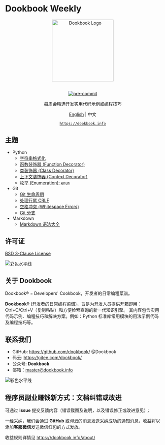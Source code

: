 # Dookbook Weekly

<section align="center">
  <img src="https://dookbook.info/dj-static/dookbook/img/logo-tail.svg"
    alt="Dookbook Logo" width="200" height="200" title="Dookbook Logo">
  <br><br>
  <p><a href="https://github.com/pre-commit/pre-commit">
    <img src="https://img.shields.io/badge/pre--commit-enabled-brightgreen?logo=pre-commit&logoColor=white"
      alt="pre-commit" style="max-width:100%;">
  </a></p>
  <p>每周会精选开发实用代码示例或编程技巧</p>

  <p>
    <a href="https://github.com/dookbook/dookbook-weekly/blob/main/README.md">English</a> |
    <span>中文</span>
  </p>

  <p><a href="https://dookbook.info"><code>https://dookbook.info</code></a></p>
</section>

## 主题

- Python
  - [字符串格式化](https://dookbook.info/content/6214487a4d9f1a1af7681153/)
  - [函数装饰器 (Function Decorator)](https://dookbook.info/content/6267ff854d9f1a1af7c89e33/)
  - [类装饰器 (Class Decorator)](https://dookbook.info/content/6267ff854d9f1a1af7c89e33/)
  - [上下文装饰器 (Context Decorator)](https://dookbook.info/content/626a6fe74d9f1a1af7cb4a11/)
  - [枚举 (Enumeration): `enum`](https://dookbook.info/content/62a2ae694d9f1a1af7a86501/)
- Git
  - [Git 生命周期](https://dookbook.info/content/62289f7c4d9f1a1af7817781/)
  - [处理行尾 CRLF](https://dookbook.info/content/6231fc5f4d9f1a1af78d9121/)
  - [空格冲突 (Whitespace Errors)](https://dookbook.info/content/62309c8a4d9f1a1af78b8aef/)
  - [Git 分支](https://dookbook.info/content/624ef7034d9f1a1af7aa4f6e/)
- Markdown
  - [Markdown 语法大全](https://dookbook.info/content/62049b264d9f1a1af7237608/)

## 许可证

[BSD 3-Clause License](https://github.com/dookbook/dookbook-weekly/blob/main/LICENSE)

![彩色水平线](https://dookbook.info/color-hr.png)

## 关于 Dookbook

Dookbook® = Developers' Cookbook，开发者的日常编程菜谱。

**[Dookbook®](https://dookbook.info)** (开发者的日常编程菜谱)，旨是为开发人员提供开箱即用：Ctrl+C/Ctrl+V（复制粘贴）和方便检索查询的新一代知识引擎。
其内容包含实用代码示例、编程技巧和解决方案。例如：Python 标准库常用模块的用法示例代码及编程技巧等。

## 联系我们

- GitHub: <https://github.com/dookbook/> @Dookbook
- 码云: <https://gitee.com/dookbook/>
- 公众号: **Dookbook**
- 邮箱：master@dookbook.info

![彩色水平线](https://dookbook.info/color-hr.png)

## 程序员副业赚钱新方式：文档纠错或改进

可通过 **Issue** 提交反馈内容（错误截图及说明，以及错误修正或改进意见）；

一经采纳，我们会通过 **GitHub** 或*码云*的消息发送采纳成功的通知消息，收益将以添加**客服微信**发送微信红包的方式发放。

收益规则详情见 <https://dookbook.info/about/>
